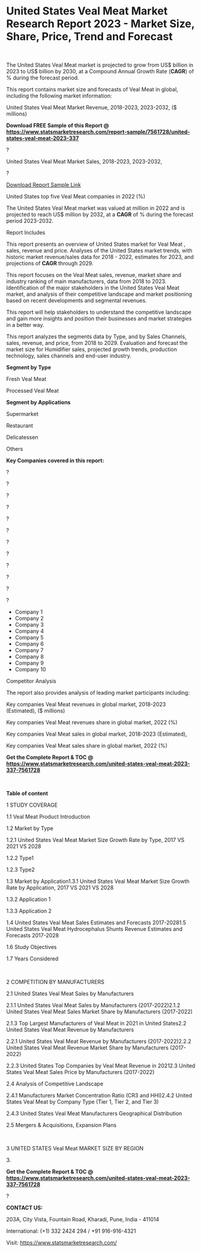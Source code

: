 <h1>United States Veal Meat Market Research Report 2023 - Market Size, Share, Price, Trend and Forecast</h1><br/><p>The United States Veal Meat market is projected to grow from US$ billion in 2023 to US$ billion by 2030, at a Compound Annual Growth Rate (<strong>CAGR</strong>) of % during the forecast period.</p>
 
 
 
 <p>This report contains market size and forecasts of Veal Meat in global, including the following market information:</p>
 
 
 
 <p>United States Veal Meat Market Revenue, 2018-2023, 2023-2032, ($ millions)</p>
 
 
 
 <div><b>Download FREE Sample of this Report @ <a href="https://www.statsmarketresearch.com/download-free-sample/7561728/united-states-veal-meat-2023-337">https://www.statsmarketresearch.com/report-sample/7561728/united-states-veal-meat-2023-337</a></b></div>
 
 
 
 <p>? </p>
 
 
 
 <p>United States Veal Meat Market Sales, 2018-2023, 2023-2032,</p>
 
 
 
 <p>? </p>
 
 
 
 <p><a href="https://www.statsmarketresearch.com/download-free-sample/7561728/united-states-veal-meat-2023-337">Download Report Sample Link</a></p>
 
 
 
 <p>United States top five Veal Meat companies in 2022 (%)</p>
 
 
 
 <p>The United States Veal Meat market was valued at million in 2022 and is projected to reach US$ million by 2032, at a <strong>CAGR</strong> of % during the forecast period 2023-2032.</p>
 
 
 
 <p>Report Includes</p>
 
 
 
 <p>This report presents an overview of United States market for Veal Meat , sales, revenue and price. Analyses of the United States market trends, with historic market revenue/sales data for 2018 - 2022, estimates for 2023, and projections of <strong>CAGR</strong> through 2029.</p>
 
 
 
 <p>This report focuses on the Veal Meat sales, revenue, market share and industry ranking of main manufacturers, data from 2018 to 2023. Identification of the major stakeholders in the United States Veal Meat market, and analysis of their competitive landscape and market positioning based on recent developments and segmental revenues.</p>
 
 
 
 <p>This report will help stakeholders to understand the competitive landscape and gain more insights and position their businesses and market strategies in a better way.</p>
 
 
 
 <p>This report analyzes the segments data by Type, and by Sales Channels, sales, revenue, and price, from 2018 to 2029. Evaluation and forecast the market size for Humidifier sales, projected growth trends, production technology, sales channels and end-user industry.</p>
 
 
 
 <p><strong>Segment by Type</strong></p>
 
 
 
 <p>Fresh Veal Meat</p>
 
 
 
 <p>Processed Veal Meat</p>
 
 
 
 <p><strong>Segment <strong><strong>by Applications</strong></strong></strong></p>
 
 
 
 <p>Supermarket</p>
 
 
 
 <p>Restaurant</p>
 
 
 
 <p>Delicatessen</p>
 
 
 
 <p>Others</p>
 
 
 
 <p><strong>Key Companies covered in this report:</strong></p>
 
 
 
 <p>? </p>
 
 
 
 <p>? </p>
 
 
 
 <p>? </p>
 
 
 
 <p>? </p>
 
 
 
 <p>? </p>
 
 
 
 <p>? </p>
 
 
 
 <p>? </p>
 
 
 
 <p>? </p>
 
 
 
 <p>? </p>
 
 
 
 <p>? </p>
 
 
 
 <p>? </p>
 
 
 
 <p>? </p>
 
 
 
 <ul>
 
 <li>Company 1</li>
 
 <li>Company 2</li>
 
 <li>Company 3</li>
 
 <li>Company 4</li>
 
 <li>Company 5</li>
 
 <li>Company 6</li>
 
 <li>Company 7</li>
 
 <li>Company 8</li>
 
 <li>Company 9</li>
 
 <li>Company 10</li>
 
 </ul>
 
 
 
 <p>Competitor Analysis</p>
 
 
 
 <p>The report also provides analysis of leading market participants including:</p>
 
 
 
 <p>Key companies Veal Meat revenues in global market, 2018-2023 (Estimated), ($ millions)</p>
 
 
 
 <p>Key companies Veal Meat revenues share in global market, 2022 (%)</p>
 
 
 
 <p>Key companies Veal Meat sales in global market, 2018-2023 (Estimated),</p>
 
 
 
 <p>Key companies Veal Meat sales share in global market, 2022 (%)</p>
 
 
 
 <div><b>Get the Complete Report & TOC @ <a href="https://www.statsmarketresearch.com/united-states-veal-meat-2023-337-7561728">https://www.statsmarketresearch.com/united-states-veal-meat-2023-337-7561728</a></b></div>
 
 
 
 <p><br />
 
 <b>Table of content</b></p>
 
 
 
 <p>1 STUDY COVERAGE<br />
 
 1.1 Veal Meat Product Introduction<br />
 
 1.2 Market by Type<br />
 
 1.2.1 United States Veal Meat Market Size Growth Rate by Type, 2017 VS 2021 VS 2028<br />
 
 1.2.2 Type1<br />
 
 1.2.3 Type2<br />
 
 1.3 Market by Application1.3.1 United States Veal Meat Market Size Growth Rate by Application, 2017 VS 2021 VS 2028<br />
 
 1.3.2 Application 1<br />
 
 1.3.3 Application 2<br />
 
 1.4 United States Veal Meat Sales Estimates and Forecasts 2017-20281.5 United States Veal Meat Hydrocephalus Shunts Revenue Estimates and Forecasts 2017-2028<br />
 
 1.6 Study Objectives<br />
 
 1.7 Years Considered<br />
 
 <br />
 
 2 COMPETITION BY MANUFACTURERS<br />
 
 2.1 United States Veal Meat Sales by Manufacturers<br />
 
 2.1.1 United States Veal Meat Sales by Manufacturers (2017-2022)2.1.2 United States Veal Meat Sales Market Share by Manufacturers (2017-2022)<br />
 
 2.1.3 Top Largest Manufacturers of Veal Meat in 2021 in United States2.2 United States Veal Meat Revenue by Manufacturers<br />
 
 2.2.1 United States Veal Meat Revenue by Manufacturers (2017-2022)2.2.2 United States Veal Meat Revenue Market Share by Manufacturers (2017-2022)<br />
 
 2.2.3 United States Top Companies by Veal Meat Revenue in 20212.3 United States Veal Meat Sales Price by Manufacturers (2017-2022)<br />
 
 2.4 Analysis of Competitive Landscape<br />
 
 2.4.1 Manufacturers Market Concentration Ratio (CR3 and HHI)2.4.2 United States Veal Meat by Company Type (Tier 1, Tier 2, and Tier 3)<br />
 
 2.4.3 United States Veal Meat Manufacturers Geographical Distribution<br />
 
 2.5 Mergers & Acquisitions, Expansion Plans<br />
 
 <br />
 
 3 UNITED STATES Veal Meat MARKET SIZE BY REGION<br />
 
 3.</p>
 
 
 
 <div><b>Get the Complete Report & TOC @ <a href="https://www.statsmarketresearch.com/united-states-veal-meat-2023-337-7561728">https://www.statsmarketresearch.com/united-states-veal-meat-2023-337-7561728</a></b></div>
 
 
 
 <p>? </p>
 
 
 
 <p><b>CONTACT US:</b><br />
 
 203A, City Vista, Fountain Road, Kharadi, Pune, India - 411014<br />
 
 International: (+1) 332 2424 294 / +91 916-916-4321<br />
 
 Visit: <a href="https://www.statsmarketresearch.com/">https://www.statsmarketresearch.com/</a></p>